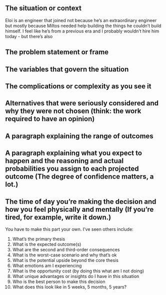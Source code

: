 ## The situation or context

Eloi is an engineer that joined not because he’s an extraordinary engineer but mostly because Miltos needed help building the things he couldn’t build himself. I feel like he’s from a previous era and I probably wouldn’t hire him today - but there’s also

## The problem statement or frame

## The variables that govern the situation

## The complications or complexity as you see it

## Alternatives that were seriously considered and why they were not chosen (think: the work required to have an opinion)

## A paragraph explaining the range of outcomes

## A paragraph explaining what you expect to happen and the reasoning and actual probabilities you assign to each projected outcome (The degree of confidence matters, a lot.)

## The time of day you’re making the decision and how you feel physically and mentally (If you’re tired, for example, write it down.)

  

You have to make this part your own. I’ve seen others include:

1. What’s the primary thesis
2. What is the expected outcome(s)
3. What are the second and third-order consequences
4. What is the worst-case scenario and why that’s ok
5. What is the potential upside beyond the core thesis
6. What emotions am I experiencing
7. What is the opportunity cost (by doing this what am I not doing)
8. What unique advantages or insights do I have in this situation
9. Who is the best person to make this decision
10. What does this look like in 5 weeks, 5 months, 5 years?